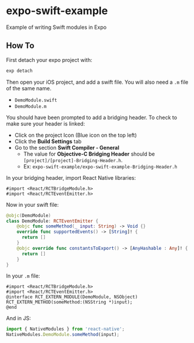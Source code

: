 # expo-swift-example

Example of writing Swift modules in Expo

## How To

First detach your expo project with:
```sh 
exp detach
```

Then open your iOS project, and add a swift file. You will also need a `.m` file of the same name.

* `DemoModule.swift`
* `DemoModule.m`

You should have been prompted to add a bridging header.
To check to make sure your header is linked:
* Click on the project Icon (Blue icon on the top left)
* Click the **Build Settings** tab
* Go to the section **Swift Compiler - General**
  * The value for **Objective-C Bridging Header** should be `[project]/[project]-Bridging-Header.h`. 
  * Ex: `expo-swift-example/expo-swift-example-Bridging-Header.h`

In your bridging header, import React Native libraries:
```objc
#import <React/RCTBridgeModule.h>
#import <React/RCTEventEmitter.h>
```

Now in your swift file:
```swift
@objc(DemoModule)
class DemoModule: RCTEventEmitter {
    @objc func someMethod(_ input: String) -> Void {}
    override func supportedEvents() -> [String]! {
      return []
    }
    @objc override func constantsToExport() -> [AnyHashable : Any]! {
      return []
    }
}
```

In your `.m` file:
```objc
#import <React/RCTBridgeModule.h>
#import <React/RCTEventEmitter.h>
@interface RCT_EXTERN_MODULE(DemoModule, NSObject)
RCT_EXTERN_METHOD(someMethod:(NSString *)input);
@end
```


And in JS:

```js
import { NativeModules } from 'react-native';
NativeModules.DemoModule.someMethod(input);
```
